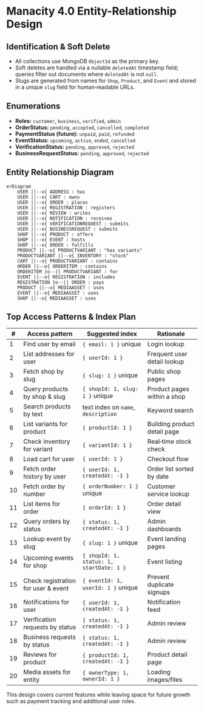 # Manacity 4.0 Entity-Relationship Design

## Identification & Soft Delete
- All collections use MongoDB `ObjectId` as the primary key.
- Soft deletes are handled via a nullable `deletedAt` timestamp field; queries filter out documents where `deletedAt` is not `null`.
- Slugs are generated from names for `Shop`, `Product`, and `Event` and stored in a unique `slug` field for human‑readable URLs.

## Enumerations
- **Roles:** `customer`, `business`, `verified`, `admin`
- **OrderStatus:** `pending`, `accepted`, `cancelled`, `completed`
- **PaymentStatus (future):** `unpaid`, `paid`, `refunded`
- **EventStatus:** `upcoming`, `active`, `ended`, `cancelled`
- **VerificationStatus:** `pending`, `approved`, `rejected`
- **BusinessRequestStatus:** `pending`, `approved`, `rejected`

## Entity Relationship Diagram
```mermaid
erDiagram
    USER ||--o{ ADDRESS : has
    USER ||--o{ CART : owns
    USER ||--o{ ORDER : places
    USER ||--o{ REGISTRATION : registers
    USER ||--o{ REVIEW : writes
    USER ||--o{ NOTIFICATION : receives
    USER ||--o{ VERIFICATIONREQUEST : submits
    USER ||--o{ BUSINESSREQUEST : submits
    SHOP ||--o{ PRODUCT : offers
    SHOP ||--o{ EVENT : hosts
    SHOP ||--o{ ORDER : fulfills
    PRODUCT ||--o{ PRODUCTVARIANT : "has variants"
    PRODUCTVARIANT ||--o{ INVENTORY : "stock"
    CART ||--o{ PRODUCTVARIANT : contains
    ORDER ||--o{ ORDERITEM : contains
    ORDERITEM }o--|| PRODUCTVARIANT : for
    EVENT ||--o{ REGISTRATION : includes
    REGISTRATION }o--|| ORDER : pays
    PRODUCT ||--o{ MEDIAASSET : uses
    EVENT ||--o{ MEDIAASSET : uses
    SHOP ||--o{ MEDIAASSET : uses
```

## Top Access Patterns & Index Plan
| # | Access pattern | Suggested index | Rationale |
|---|----------------|-----------------|-----------|
| 1 | Find user by email | `{ email: 1 }` unique | Login lookup |
| 2 | List addresses for user | `{ userId: 1 }` | Frequent user detail lookup |
| 3 | Fetch shop by slug | `{ slug: 1 }` unique | Public shop pages |
| 4 | Query products by shop & slug | `{ shopId: 1, slug: 1 }` unique | Product pages within a shop |
| 5 | Search products by text | text index on `name`, `description` | Keyword search |
| 6 | List variants for product | `{ productId: 1 }` | Building product detail page |
| 7 | Check inventory for variant | `{ variantId: 1 }` | Real‑time stock check |
| 8 | Load cart for user | `{ userId: 1 }` | Checkout flow |
| 9 | Fetch order history by user | `{ userId: 1, createdAt: -1 }` | Order list sorted by date |
|10 | Fetch order by number | `{ orderNumber: 1 }` unique | Customer service lookup |
|11 | List items for order | `{ orderId: 1 }` | Order detail view |
|12 | Query orders by status | `{ status: 1, createdAt: -1 }` | Admin dashboards |
|13 | Lookup event by slug | `{ slug: 1 }` unique | Event landing pages |
|14 | Upcoming events for shop | `{ shopId: 1, status: 1, startDate: 1 }` | Event listing |
|15 | Check registration for user & event | `{ eventId: 1, userId: 1 }` unique | Prevent duplicate signups |
|16 | Notifications for user | `{ userId: 1, createdAt: -1 }` | Notification feed |
|17 | Verification requests by status | `{ status: 1, createdAt: -1 }` | Admin review |
|18 | Business requests by status | `{ status: 1, createdAt: -1 }` | Admin review |
|19 | Reviews for product | `{ productId: 1, createdAt: -1 }` | Product detail page |
|20 | Media assets for entity | `{ ownerType: 1, ownerId: 1 }` | Loading images/files |

This design covers current features while leaving space for future growth such as payment tracking and additional user roles.
